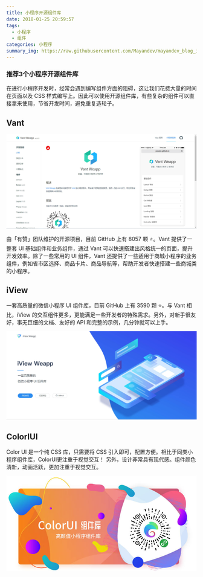 ```yaml
---
title: 小程序开源组件库
date: 2018-01-25 20:59:57
tags: 
  - 小程序
  - 组件
categories: 小程序
summary_img: https://raw.githubusercontent.com/Mayandev/mayandev_blog_image/master/blog/mp-component-collection-3.jpeg
---
```



### 推荐3个小程序开源组件库

在进行小程序开发时，经常会遇到编写组件方面的阻碍，这让我们花费大量的时间在页面以及 CSS 样式编写上。因此可以使用开源组件库，有些复杂的组件可以直接拿来使用，节省开发时间，避免重复造轮子。

## Vant



![](https://raw.githubusercontent.com/Mayandev/mayandev_blog_image/master/blog/mp-component-collection-1.jpeg)


由「有赞」团队维护的开源项目，目前 GitHub 上有 8057 颗 ⭐。Vant 提供了一整套 UI 基础组件和业务组件，通过 Vant 可以快速搭建出风格统一的页面，提升开发效率。除了一些常用的 UI 组件，Vant 还提供了一些适用于商城小程序的业务组件，例如省市区选择、商品卡片、商品导航等，帮助开发者快速搭建一些商城类的小程序。



## iView

一套高质量的微信小程序 UI 组件库，目前 GitHub 上有 3590 颗 ⭐。与 Vant 相比，iView 的交互组件更多，更能满足一些开发者的特殊需求。另外，对新手很友好，事无巨细的文档、友好的 API 和完整的示例，几分钟就可以上手。 

![](https://raw.githubusercontent.com/Mayandev/mayandev_blog_image/master/blog/mp-component-collection-2.jpeg)

## ColorIUI

Color UI 是一个纯 CSS 库，只需要将 CSS 引入即可，配置方便。相比于同类小程序组件库，ColorUI更注重于视觉交互！ 另外，设计非常具有现代感。组件颜色清新，动画活跃，更加注重于视觉交互。

![](https://raw.githubusercontent.com/Mayandev/mayandev_blog_image/master/blog/mp-component-collection-3.jpeg)